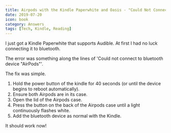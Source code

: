 ```yaml
---
title: Airpods with the Kindle Paperwhite and Oasis - "Could Not Connect" Fix
date: 2019-07-20
icon: book
category: Answers
tags: [Tech, Kindle, Reading]
---
```


I just got a Kindle Paperwhite that supports Audible. At first I had no luck connecting it to bluetooth.

The error was something along the lines of 'Could not connect to bluetooth device "AirPods"'.

The fix was simple.

1. Hold the power button of the kindle for 40 seconds (or until the device begins to reboot automatically).
2. Ensure both Airpods are in its case.
3. Open the lid of the Airpods case.
4. Press the button on the back of the Airpods case until a light continuously flashes white.
5. Add the bluetooth device as normal with the Kindle.

It should work now!
